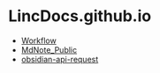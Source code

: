 # LincDocs.github.io

- [Workflow](./Workflow/)
- [MdNote_Public](./MdPublic/)
- [obsidian-api-request](./obsidian-api-request/)
